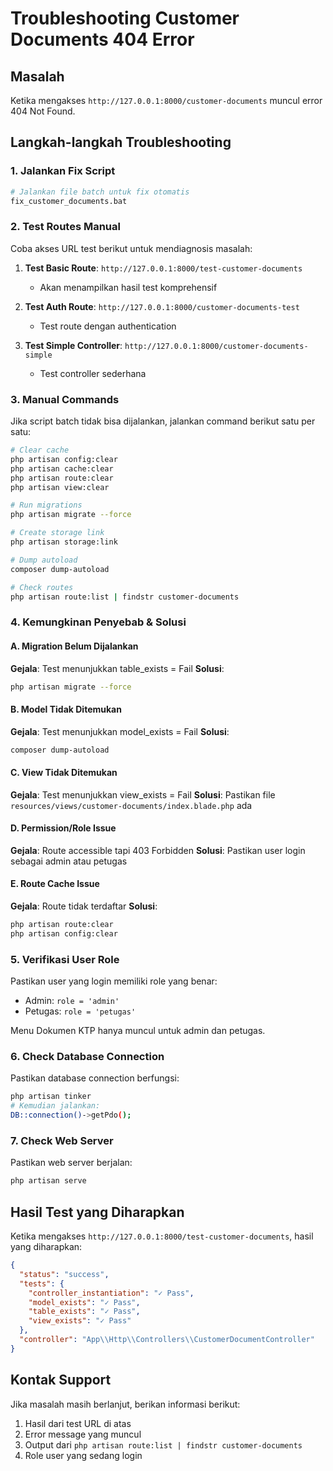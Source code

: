# Troubleshooting Customer Documents 404 Error

## Masalah
Ketika mengakses `http://127.0.0.1:8000/customer-documents` muncul error 404 Not Found.

## Langkah-langkah Troubleshooting

### 1. Jalankan Fix Script
```bash
# Jalankan file batch untuk fix otomatis
fix_customer_documents.bat
```

### 2. Test Routes Manual
Coba akses URL test berikut untuk mendiagnosis masalah:

1. **Test Basic Route**: `http://127.0.0.1:8000/test-customer-documents`
   - Akan menampilkan hasil test komprehensif
   
2. **Test Auth Route**: `http://127.0.0.1:8000/customer-documents-test`
   - Test route dengan authentication
   
3. **Test Simple Controller**: `http://127.0.0.1:8000/customer-documents-simple`
   - Test controller sederhana

### 3. Manual Commands
Jika script batch tidak bisa dijalankan, jalankan command berikut satu per satu:

```bash
# Clear cache
php artisan config:clear
php artisan cache:clear
php artisan route:clear
php artisan view:clear

# Run migrations
php artisan migrate --force

# Create storage link
php artisan storage:link

# Dump autoload
composer dump-autoload

# Check routes
php artisan route:list | findstr customer-documents
```

### 4. Kemungkinan Penyebab & Solusi

#### A. Migration Belum Dijalankan
**Gejala**: Test menunjukkan table_exists = Fail
**Solusi**: 
```bash
php artisan migrate --force
```

#### B. Model Tidak Ditemukan
**Gejala**: Test menunjukkan model_exists = Fail
**Solusi**: 
```bash
composer dump-autoload
```

#### C. View Tidak Ditemukan
**Gejala**: Test menunjukkan view_exists = Fail
**Solusi**: Pastikan file `resources/views/customer-documents/index.blade.php` ada

#### D. Permission/Role Issue
**Gejala**: Route accessible tapi 403 Forbidden
**Solusi**: Pastikan user login sebagai admin atau petugas

#### E. Route Cache Issue
**Gejala**: Route tidak terdaftar
**Solusi**: 
```bash
php artisan route:clear
php artisan config:clear
```

### 5. Verifikasi User Role
Pastikan user yang login memiliki role yang benar:
- Admin: `role = 'admin'`
- Petugas: `role = 'petugas'`

Menu Dokumen KTP hanya muncul untuk admin dan petugas.

### 6. Check Database Connection
Pastikan database connection berfungsi:
```bash
php artisan tinker
# Kemudian jalankan:
DB::connection()->getPdo();
```

### 7. Check Web Server
Pastikan web server berjalan:
```bash
php artisan serve
```

## Hasil Test yang Diharapkan

Ketika mengakses `http://127.0.0.1:8000/test-customer-documents`, hasil yang diharapkan:

```json
{
  "status": "success",
  "tests": {
    "controller_instantiation": "✓ Pass",
    "model_exists": "✓ Pass", 
    "table_exists": "✓ Pass",
    "view_exists": "✓ Pass"
  },
  "controller": "App\\Http\\Controllers\\CustomerDocumentController"
}
```

## Kontak Support
Jika masalah masih berlanjut, berikan informasi berikut:
1. Hasil dari test URL di atas
2. Error message yang muncul
3. Output dari `php artisan route:list | findstr customer-documents`
4. Role user yang sedang login